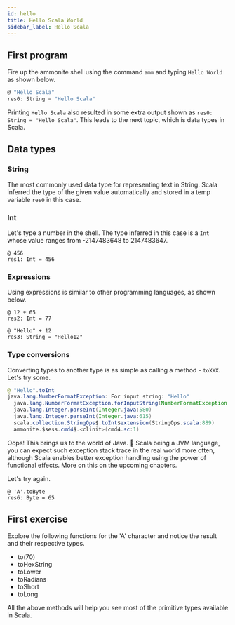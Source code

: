 ```yaml
---
id: hello
title: Hello Scala World
sidebar_label: Hello Scala
---
```


## First program

Fire up the ammonite shell using the command `amm` and typing `Hello World` as shown below.

```scala
@ "Hello Scala"
res0: String = "Hello Scala"
```

Printing `Hello Scala` also resulted in some extra output shown as `res0: String = "Hello Scala"`. This leads to the next topic, which is data types in Scala.

## Data types

### String

The most commonly used data type for representing text in String. Scala inferred the type of the given value automatically and stored in a temp variable `res0` in this case.

### Int

Let's type a number in the shell. The type inferred in this case is a `Int` whose value ranges from -2147483648 to 2147483647.

```
@ 456
res1: Int = 456
```

### Expressions

Using expressions is similar to other programming languages, as shown below.

```
@ 12 + 65
res2: Int = 77
```

```
@ "Hello" + 12
res3: String = "Hello12"
```

### Type conversions

Converting types to another type is as simple as calling a method - `toXXX`. Let's try some.

```java
@ "Hello".toInt
java.lang.NumberFormatException: For input string: "Hello"
  java.lang.NumberFormatException.forInputString(NumberFormatException.java:65)
  java.lang.Integer.parseInt(Integer.java:580)
  java.lang.Integer.parseInt(Integer.java:615)
  scala.collection.StringOps$.toInt$extension(StringOps.scala:889)
  ammonite.$sess.cmd4$.<clinit>(cmd4.sc:1)
```

Oops! This brings us to the world of Java. :zany_face: Scala being a JVM language, you can expect such exception stack trace in the real world more often, although Scala enables better exception handling using the power of functional effects. More on this on the upcoming chapters.

Let's try again.

```
@ 'A'.toByte
res6: Byte = 65
```

## First exercise

Explore the following functions for the 'A' character and notice the result and their respective types.

- to(70)
- toHexString
- toLower
- toRadians
- toShort
- toLong

All the above methods will help you see most of the primitive types available in Scala.
